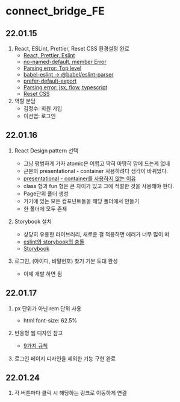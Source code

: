 # connect_bridge_FE

## 22.01.15

1. React, ESLint, Prettier, Reset CSS 환경설정 완료
   - [React, Prettier, Eslint](https://wooogy-egg.tistory.com/40)
   - [no-named-default, member Error](https://stackoverflow.com/questions/52894609/babel-es-lint-parse-errors-in-imported-module-cannot-find-module-parse-with)
   - [Parsing error: Top level](https://stackoverflow.com/questions/52894609/babel-es-lint-parse-errors-in-imported-module-cannot-find-module-parse-with)
   - [babel-eslint -> @babel/eslint-parser](https://github.com/standard/standard/issues/1601)
   - [prefer-default-export](https://stackoverflow.com/questions/52627477/eslint-prefer-default-export-import-prefer-default-export)
   - [Parsing error: jsx, flow, typescript](https://stackoverflow.com/questions/68677437/eslint-parsing-error-this-experimental-syntax-requires-enabling-one-of-the-fol)
   - [Reset CSS](https://domdom.tistory.com/57)
2. 역할 분담
   - 김정수: 회원 가입
   - 이선엽: 로그인

## 22.01.16

1. React Design pattern 선택

   - 그냥 평범하게 가자 atomic은 어렵고 딱히 마땅히 맘에 드는게 없네
   - 근본의 presentational - container 사용하려다 생각이 바뀌었다.
   - [presentational - container를 사용하지 않는 이유](https://tecoble.techcourse.co.kr/post/2021-04-26-presentational-and-container/)
   - class 형과 fun 형은 큰 차이가 있고 그에 적절한 것을 사용해야 한다.
   - Page단위 폴더 생성
   - 거기에 있는 모든 컴포넌트들을 해당 폴더에서 만들기
   - 한 폴더에 모두 존재

2. Storybook 설치

   - 상당히 유용한 라이브러리, 새로운 걸 적용하면 에러가 너무 많이 떠
   - [eslint와 storybook의 충돌](https://stackoverflow.com/questions/69928061/struggling-with-typescript-react-eslint-and-simple-arrow-functions-components)
   - [Storybook](https://storybook.js.org/tutorials/intro-to-storybook/react/ko/get-started/)

3. 로그인, (아이디, 비밀번호) 찾기 기본 토대 완성
   - 이제 개발 하면 됨

## 22.01.17

1. px 단위가 아닌 rem 단위 사용

   - html font-size: 62.5%

2. 반응형 웹 디자인 참고

   - [9가지 규칙](https://knulab.com/archives/1153)

3. 로그인 페이지 디자인을 제외한 기능 구현 완료

## 22.01.24

1. 각 버튼마다 클릭 시 해당하는 링크로 이동하게 연결
